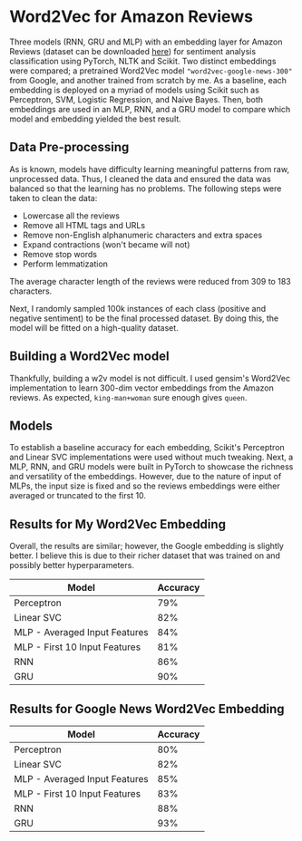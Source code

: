 # Word2Vec for Amazon Reviews
Three models (RNN, GRU and MLP) with an embedding layer for Amazon Reviews (dataset can be downloaded [here](https://s3.amazonaws.com/amazon-reviews-pds/tsv/amazon_reviews_us_Kitchen_v1_00.tsv.gz)) for sentiment analysis classification using PyTorch, NLTK and Scikit. Two distinct embeddings were compared; a pretrained Word2Vec model <code>"word2vec-google-news-300"</code> from Google, and another trained from scratch by me. As a baseline, each embedding is deployed on a myriad of models using Scikit such as Perceptron, SVM, Logistic Regression, and Naive Bayes. Then, both embeddings are used in an MLP, RNN, and a GRU model to compare which model and embedding yielded the best result.

## Data Pre-processing
As is known, models have difficulty learning meaningful patterns from raw, unprocessed data. Thus, I cleaned the data and ensured the data was balanced so that the learning has no problems. The following steps were taken to clean the data:
<ul>
  <li>Lowercase all the reviews</li>
  <li>Remove all HTML tags and URLs</li>
  <li>Remove non-English alphanumeric characters and extra spaces</li>
  <li>Expand contractions (won't became will not)</li>
  <li>Remove stop words</li>
  <li>Perform lemmatization</li>
</ul>

The average character length of the reviews were reduced from 309 to 183 characters.

Next, I randomly sampled 100k instances of each class (positive and negative sentiment) to be the final processed dataset. By doing this, the model will be fitted on a high-quality dataset.

## Building a Word2Vec model
Thankfully, building a w2v model is not difficult. I used gensim's Word2Vec implementation to learn 300-dim vector embeddings from the Amazon reviews. As expected, <code>king-man+woman</code> sure enough gives <code>queen</code>.

## Models
To establish a baseline accuracy for each embedding, Scikit's Perceptron and Linear SVC implementations were used without much tweaking. Next, a MLP, RNN, and GRU models were built in PyTorch to showcase the richness and versatility of the embeddings. However, due to the nature of input of MLPs, the input size is fixed and so the reviews embeddings were either averaged or truncated to the first 10.

## Results for My Word2Vec Embedding
Overall, the results are similar; however, the Google embedding is slightly better. I believe this is due to their richer dataset that was trained on and possibly better hyperparameters.

| Model | Accuracy |
| ----- | -------- |
| Perceptron | 79% |
| Linear SVC | 82% |
| MLP - Averaged Input Features | 84% |
| MLP - First 10 Input Features | 81% |
| RNN | 86% |
| GRU | 90% |

## Results for Google News Word2Vec Embedding
| Model | Accuracy |
| ----- | -------- |
| Perceptron | 80% |
| Linear SVC | 82% |
| MLP - Averaged Input Features | 85% |
| MLP - First 10 Input Features | 83% |
| RNN | 88% |
| GRU | 93% |
